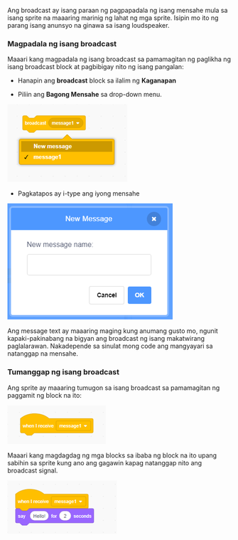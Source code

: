 Ang broadcast ay isang paraan ng pagpapadala ng isang mensahe mula sa isang sprite na maaaring marinig ng lahat ng mga sprite. Isipin mo ito ng parang isang anunsyo na ginawa sa isang loudspeaker.

### Magpadala ng isang broadcast

Maaari kang magpadala ng isang broadcast sa pamamagitan ng paglikha ng isang broadcast block at pagbibigay nito ng isang pangalan:

+ Hanapin ang **broadcast** block sa ilalim ng **Kaganapan**

+ Piliin ang **Bagong Mensahe** sa drop-down menu.

![I-dropdown ang broadcast block](images/broadcast-block.png)

+ Pagkatapos ay i-type ang iyong mensahe

![Lumikha ng isang broadcast](images/new-broadcast.png)

Ang message text ay maaaring maging kung anumang gusto mo, ngunit kapaki-pakinabang na bigyan ang broadcast ng isang makatwirang paglalarawan. Nakadepende sa sinulat mong code ang mangyayari sa natanggap na mensahe.

### Tumanggap ng isang broadcast

Ang sprite ay maaaring tumugon sa isang broadcast sa pamamagitan ng paggamit ng block na ito:

![Tumanggap ng isang broadcast](images/receive-a-broadcast.png)

Maaari kang magdagdag ng mga blocks sa ibaba ng block na ito upang sabihin sa sprite kung ano ang gagawin kapag natanggap nito ang broadcast signal.

![Tumanggap ng halimbawa](images/receive-example.png)